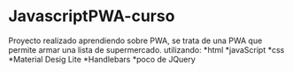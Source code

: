 # JavascriptPWA-curso 
Proyecto realizado aprendiendo sobre PWA, se trata de una PWA que permite armar una lista de supermercado.
utilizando:
*html
*javaScript
*css
*Material Desig Lite
*Handlebars
*poco de JQuery
